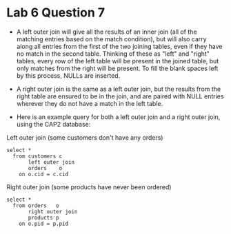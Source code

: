Lab 6 Question 7
================
* A left outer join will give all the results of an inner join (all of the matching entries based on the match condition), but will also carry along all entries from the first of the two joining tables, even if they have no match in the second table. Thinking of these as "left" and "right" tables, every row of the left table will be present in the joined table, but only matches from the right will be present. To fill the blank spaces left by this process, NULLs are inserted.

* A right outer join is the same as a left outer join, but the results from the right table are ensured to be in the join, and are paired with NULL entries wherever they do not have a match in the left table.

* Here is an example query for both a left outer join and a right outer join, using the CAP2 database:

Left outer join (some customers don't have any orders)
```
select *
  from customers c
       left outer join
       orders    o
    on o.cid = c.cid
```

Right outer join (some products have never been ordered)
```
select *
  from orders   o
       right outer join
       products p
    on o.pid = p.pid
```
